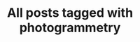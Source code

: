 ---
layout: tag
title: "All posts tagged with photogrammetry"
permalink: /weblog/tags/photogrammetry/
taxonomy: photogrammetry
---